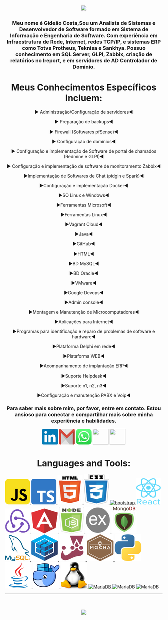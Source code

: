 <h1 align="center">
<img src="https://readme-typing-svg.herokuapp.com/?font=Righteous&size=35&center=true&vCenter=true&width=500&height=70&duration=4000&lines=Olá!+👋;+me+chamo+Gideão!;" />
</h1>
<div align="center">  
      <h3 align="center">
Meu nome é Gideão Costa,Sou um Analista de Sistemas e Desenvolvedor de Software formado em Sistema de Informação e Engenharia de Software. Com experiência em Infraestrutura de Rede, Internet, redes TCP/IP, e sistemas ERP como Totvs Protheus, Teknisa e Sankhya. Possuo conhecimento em SQL Server, GLPI, Zabbix, criação de relatórios no Ireport, e em servidores de AD Controlador de Domínio.
 </h3>

# Meus Conhecimentos Específicos Incluem:

 ▶️ Administração/Configuração de servidores◀️
 
 ▶️ Preparação de backups◀️
 
 ▶️ Firewall (Softwares pfSense)◀️
 
 ▶️ Configuração de domínios◀️
 
 ▶️ Configuração e implementação de Software de portal de chamados (Redmine e GLPI)◀️
 
 ▶️ Configuração e implementação de software de monitoramento Zabbix◀️
 
 ▶️Implementação de Softwares de Chat (pidgin e Spark)◀️
 
 ▶️Configuração e implementação Docker◀️
 
 ▶️SO Linux e Windows◀️
 
 ▶️Ferramentas Microsoft◀️
 
 ▶️Ferramentas Linux◀️
 
 ▶️Vagrant Cloud◀️
 
 ▶️Java◀️
 
 ▶️GitHub◀️
 
 ▶️HTML◀️
 
 ▶️BD MySQL◀️
 
 ▶️BD Oracle◀️
 
 ▶️VMware◀️
 
 ▶️Google Devops◀️
 
 ▶️Admin console◀️
 
 ▶️Montagem e Manutenção de Microcomputadores◀️
 
 ▶️Aplicações para Internet◀️
 
 ▶️Programas para identificação e reparo de problemas de software e hardware◀️
 
 ▶️Plataforma Delphi em rede◀️
 
 ▶️Plataforma WEB◀️
 
 ▶️Acompanhamento de implantação ERP◀️
 
 ▶️Suporte Helpdesk◀️
 
 ▶️Suporte n1, n2, n3◀️
 
 ▶️Configuração e manutenção PABX e Voip◀️

<div align="center">  
      <h3 align="center">
      Para saber mais sobre mim, por favor, entre em contato. Estou ansioso para conectar e compartilhar mais sobre minha experiência e habilidades.
      </h3>
    </div>    
    <p align="center">
      <a target="_blank" href="https://www.linkedin.com/in/gide%C3%A3o-j%C3%A9fani-0629b410b/">
        <img src="https://github.com/ArlessonMoura/ArlessonMoura/blob/main/img/linkedin.png?raw=true" width="50" height="50"/>
      </a>
      <a target="_blank" href="mailto:sistemagideao@gmail.com">
        <img src="https://github.com/ArlessonMoura/ArlessonMoura/blob/main/img/gmail.png?raw=true" width="50" height="50"/>
      </a>
      <a target="_blank" href="https://api.whatsapp.com/send?phone=5531984580449">
        <img src="https://github.com/ArlessonMoura/ArlessonMoura/blob/main/img/whatsapp.png?raw=true" width="50" height="50"/>
      </a>
           </a>
      <a target="_blank" href="https://t.me/Gedsjc">
        <img src="https://www.svgrepo.com/show/452115/telegram.svg?raw=true" width="50" height="50"/>
      </a>

<a target="_blank" href="https://www.instagram.com/gedsjc/">
        <img src="https://raw.githubusercontent.com/rahuldkjain/github-profile-readme-generator/master/src/images/icons/Social/instagram.svg?raw=true" width="50" height="50"/>
      </a>
      
  </div>

  <div>
    <h1 align="center">Languages and Tools:</h3>
    <p align="left">
      <a title="JavaScript" href="https://developer.mozilla.org/en-US/docs/Web/JavaScript" target="_blank">
        <img src="https://github.com/ArlessonMoura/ArlessonMoura/blob/main/img/javascript.png?raw=true" alt="javascript" width="80" height="80"/>
      </a>
      <a title="Typescript" href="https://www.typescriptlang.org/" target="_blank" rel="noreferrer">
        <img src="https://github.com/ArlessonMoura/ArlessonMoura/blob/main/img/typescript.png?raw=true" alt="typescript" width="80" height="80"/>
      </a>
      <a title="HTML 5" href="https://developer.mozilla.org/en-US/docs/Learn/HTML" target="_blank" rel="noreferrer">
        <img src="https://github.com/ArlessonMoura/ArlessonMoura/blob/main/img/html(5).png?raw=true" alt="html 5" width="80" height="92"/>
      </a>
      <a title="CSS 3" href="https://developer.mozilla.org/pt-BR/docs/Web/CSS" target="_blank" rel="noreferrer">
        <img src="https://github.com/ArlessonMoura/ArlessonMoura/blob/main/img/css(3).png?raw=true" alt="css3" width="80" height="95"/>
      </a>
      <a title="Bootstrap" href="https://getbootstrap.com/" target="_blank" rel="noreferrer">
        <img src="https://cdn.worldvectorlogo.com/logos/bootstrap-5-1.svg" alt="bootstrap" width="80" height="90"/>
      </a>
      <a title="React.JS" href="https://reactjs.org/" target="_blank">
        <img src="https://github.com/ArlessonMoura/ArlessonMoura/blob/main/img/react.png?raw=true" alt="react" width="80" height="83"/>
      </a>
      <a title="Redux" href="https://redux.js.org/" target="_blank">
        <img src="https://github.com/ArlessonMoura/ArlessonMoura/blob/main/img/redux.png?raw=true" alt="redux" width="80" height="80"/>
      </a>
      <a title="Angular" href="https://angular.io/" target="_blank" rel="noreferrer">
        <img src="https://github.com/ArlessonMoura/ArlessonMoura/blob/main/img/angular.png?raw=true" alt="angular" width="85" height="80"/>
      </a>
      <a title="Node.JS" href="https://nodejs.org" target="_blank">
        <img src="https://github.com/ArlessonMoura/ArlessonMoura/blob/main/img/node(js).png?raw=true" alt="nodejs" width="80" height="85"/>
      </a>
      <a title="Express.JS" href="https://expressjs.com" target="_blank">
        <img src="https://github.com/ArlessonMoura/ArlessonMoura/blob/main/img/express.png?raw=true" alt="express" width="80" height="85"/>
      </a>
      <a title="MongoDB" href="https://www.mongodb.com/" target="_blank">
        <img src="https://github.com/ArlessonMoura/ArlessonMoura/blob/main/img/mongodb.png?raw=true" alt="mongodb" width="80" height="90"/>
      </a>
      <a title="MySQL" href="https://www.mysql.com/" target="_blank">
        <img src="https://github.com/ArlessonMoura/ArlessonMoura/blob/main/img/my-sql.png?raw=true" alt="mysql" width="80" height="85"/>
      </a>
      <a title="Sequelize" href=" https://sequelize.org/master/index.html" target="_blank" rel="noreferrer">
        <img src="https://github.com/ArlessonMoura/ArlessonMoura/blob/main/img/sequelize.png?raw=true" alt="sequelize" width="85" height="85"/>
      </a>
      <a title="Jest" href="https://jestjs.io" target="_blank">
        <img src="https://github.com/ArlessonMoura/ArlessonMoura/blob/main/img/jest.png?raw=true" alt="jest" width="85" height="85"/>
      </a>
      <a title="Mocha" href="https://mochajs.org" target="_blank">
        <img src="https://github.com/ArlessonMoura/ArlessonMoura/blob/main/img/mocha.png?raw=true" alt="mocha" width="85" height="85"/>
      </a>
      <a title="Python" href="https://www.python.org" target="_blank" rel="noreferrer">
        <img src="https://github.com/ArlessonMoura/ArlessonMoura/blob/main/img/python.png?raw=true" alt="python" width="85" height="85"/>
      </a>
            <a title="JAVA" href="https://www.java.com/pt-BR/" target="_blank" rel="noreferrer">
        <img src="https://raw.githubusercontent.com/devicons/devicon/master/icons/java/java-original.svg?raw=true" alt="python" width="85" height="85"/>
      </a>
      <a title="Docker" href="https://www.docker.com/" target="_blank" rel="noreferrer">
        <img src="https://github.com/ArlessonMoura/ArlessonMoura/blob/main/img/docker.png?raw=true" alt="docker" width="85" height="85"/>
      </a>
      <a title="Linux" href="https://www.gnu.org/distros/free-distros.html" target="_blank" rel="noreferrer">
        <img src="https://github.com/ArlessonMoura/ArlessonMoura/blob/main/img/linux.png?raw=true" alt="linux" width="85" height="85"/>
      </a> 
        <a title="MariaDB" href="https://mariadb.com/about-us/logos/" target="_blank" rel="noreferrer">
        <img src="https://www.svgrepo.com/show/354037/mariadb-icon.svg?raw=true" alt="MariaDB" width="85" height="85"/>
      </a
    <a title="Windows" href="https://www.microsoft.com/pt-br/windows/" target="_blank" rel="noreferrer">
        <img src="https://www.svgrepo.com/show/52775/windows.svg?raw=true" alt="MariaDB" width="85" height="85"/>
      </a    
    <a title="office365" href="https://www.office.com/" target="_blank" rel="noreferrer">
        <img src="https://www.svgrepo.com/show/303162/office-365-logo.svg?raw=true" alt="MariaDB" width="85" height="85"/>
      </a          
    </p>
  </div>
  <hr>

<h1 align="center">
<img src="https://readme-typing-svg.herokuapp.com/?font=Righteous&size=35&center=true&vCenter=true&width=500&height=70&duration=4000&lines=Obrigado+pela+atenção!;" />
</h1>


